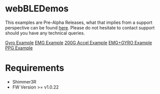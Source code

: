 # webBLEDemos
This examples are Pre-Alpha Releases, what that implies from a support perspective can be found [here](https://shimmersensing.com/wp-content/uploads/2022/04/Shimmer-Support-Policy_27.04.2022.pdf). Please do not hesitate to contact support should you have any technical queries. 

[Gyro Example](https://shimmerengineering.github.io/webBLEDemos/break-gyro/)
[EMG Example](https://shimmerengineering.github.io/webBLEDemos/break-gyro/)
[200G Accel Example](https://shimmerengineering.github.io/webBLEDemos/break-gyro/)
[EMG+GYRO Example](https://shimmerengineering.github.io/webBLEDemos/rythmgame-emggyro/)
[PPG Example](https://shimmerengineering.github.io/webBLEDemos/video-ppg/)

# Requirements
- Shimmer3R
- FW Version >= v1.0.22
